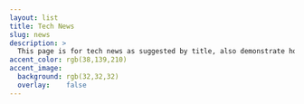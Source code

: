 ```yaml
---
layout: list
title: Tech News
slug: news
description: >
  This page is for tech news as suggested by title, also demonstrate how to switch sidebar background.
accent_color: rgb(38,139,210)
accent_image:
  background: rgb(32,32,32)
  overlay:    false
---
```


